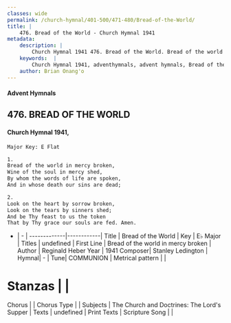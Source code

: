 ```yaml
---
classes: wide
permalink: /church-hymnal/401-500/471-480/Bread-of-the-World/
title: |
    476. Bread of the World - Church Hymnal 1941
metadata:
    description: |
        Church Hymnal 1941 476. Bread of the World. Bread of the world in mercy broken, Wine of the soul in mercy shed, By whom the words of life are spoken, And in whose death our sins are dead; 
    keywords:  |
        Church Hymnal 1941, adventhymnals, advent hymnals, Bread of the World, Bread of the world in mercy broken. 
    author: Brian Onang'o
---
```


#### Advent Hymnals
## 476. BREAD OF THE WORLD
####  Church Hymnal 1941,

```txt
Major Key: E Flat

1.
Bread of the world in mercy broken,
Wine of the soul in mercy shed,
By whom the words of life are spoken,
And in whose death our sins are dead;

2.
Look on the heart by sorrow broken,
Look on the tears by sinners shed;
And be Thy feast to us the token
That by Thy grace our souls are fed. Amen.

```

- |   -  |
-------------|------------|
Title | Bread of the World |
Key | E♭ Major |
Titles | undefined |
First Line | Bread of the world in mercy broken |
Author | Reginald Heber
Year | 1941
Composer| Stanley Ledington |
Hymnal|  - |
Tune| COMMUNION |
Metrical pattern | |
# Stanzas |  |
Chorus |  |
Chorus Type |  |
Subjects | The Church and Doctrines: The Lord's Supper |
Texts | undefined |
Print Texts | 
Scripture Song |  |
    
